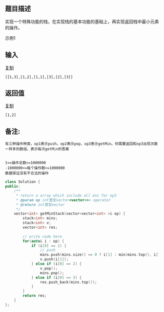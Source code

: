 ## 题目描述

实现一个特殊功能的栈，在实现栈的基本功能的基础上，再实现返回栈中最小元素的操作。

示例1

## 输入

[复制](javascript:void(0);)

```
[[1,3],[1,2],[1,1],[3],[2],[3]]
```

## 返回值

[复制](javascript:void(0);)

```
[1,2]
```

## 备注:

```
有三种操作种类，op1表示push，op2表示pop，op3表示getMin。你需要返回和op3出现次数一样多的数组，表示每次getMin的答案


1<=操作总数<=1000000
-1000000<=每个操作数<=1000000
数据保证没有不合法的操作
```







```c++
class Solution {
public:
    /**
     * return a array which include all ans for op3
     * @param op int整型vector<vector<>> operator
     * @return int整型vector
     */
    vector<int> getMinStack(vector<vector<int> >& op) {
        stack<int> mins;
        stack<int> v;
        vector<int> res;
        
        // write code here
        for(auto& i : op) {
            if (i[0] == 1) {
                // push
                mins.push(mins.size() == 0 ? i[1] : min(mins.top(), i[1]));
                v.push(i[1]);
            } else if (i[0] == 2) {
                v.pop();
                mins.pop();
            } else if (i[0] == 3) {
                res.push_back(mins.top());
            }
        }
        return res;
    }
};
```

